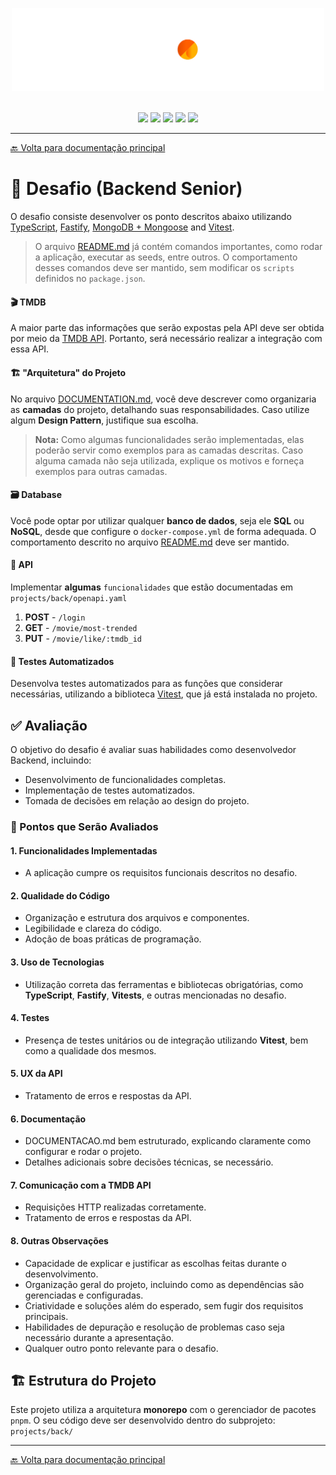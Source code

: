 <p align="center">
  <img src="./docs/img/SunCine.png" width="500" alt="SunCine Logo" />
</p>
</br>

<div align="center">
  <img src="https://img.shields.io/badge/Node.js-%23339933?style=for-the-badge&logo=nodedotjs&logoColor=white&labelColor=black" />
  <img src="https://img.shields.io/badge/Vitest-%236E9F18?style=for-the-badge&logo=vitest&logoColor=white&labelColor=black" />
  <img src="https://img.shields.io/badge/Fastify-%23FFFFFF?style=for-the-badge&logo=fastify&logoColor=white&labelColor=black" />
  <img src="https://img.shields.io/badge/TMDB-%23006DBF?style=for-the-badge&logo=themoviedatabase&logoColor=white&labelColor=black" />
  <img src="https://img.shields.io/badge/Docker-%232496ED?style=for-the-badge&logo=docker&logoColor=white&labelColor=black" />
</div>

---

[🔙 Volta para documentação principal](./README.md)

# 🎯 Desafio (Backend Senior)
O desafio consiste desenvolver os ponto descritos abaixo utilizando [TypeScript](https://www.typescriptlang.org/), [Fastify](https://fastify.dev/), [MongoDB + Mongoose](https://mongoosejs.com/) and  [Vitest](https://vitest.dev/).

> O arquivo [README.md](./README.md) já contém comandos importantes, como rodar a aplicação, executar as seeds, entre outros. O comportamento desses comandos deve ser mantido, sem modificar os `scripts` definidos no `package.json`.

#### 🎬 TMDB
A maior parte das informações que serão expostas pela API deve ser obtida por meio da [TMDB API](https://developer.themoviedb.org/docs/getting-started). Portanto, será necessário realizar a integração com essa API.

#### 🏗️ "Arquitetura" do Projeto
No arquivo [DOCUMENTATION.md](./DOCUMENTATION.md), você deve descrever como organizaria as **camadas** do projeto, detalhando suas responsabilidades. Caso utilize algum **Design Pattern**, justifique sua escolha.

> **Nota:** Como algumas funcionalidades serão implementadas, elas poderão servir como exemplos para as camadas descritas. Caso alguma camada não seja utilizada, explique os motivos e forneça exemplos para outras camadas.

#### 🗃️ Database 
Você pode optar por utilizar qualquer **banco de dados**, seja ele **SQL** ou **NoSQL**, desde que configure o `docker-compose.yml` de forma adequada. O comportamento descrito no arquivo [README.md](./README.md) deve ser mantido.

#### 👾 API 
Implementar **algumas** `funcionalidades` que estão documentadas em `projects/back/openapi.yaml`

1. **POST** - `/login` 
1. **GET** - `/movie/most-trended` 
1. **PUT** - `/movie/like/:tmdb_id` 

#### 🧪 Testes Automatizados
Desenvolva testes automatizados para as funções que considerar necessárias, utilizando a biblioteca [Vitest](https://vitest.dev/), que já está instalada no projeto.

## ✅ Avaliação 
O objetivo do desafio é avaliar suas habilidades como desenvolvedor Backend, incluindo:

- Desenvolvimento de funcionalidades completas.
- Implementação de testes automatizados.
- Tomada de decisões em relação ao design do projeto.

### 👀 Pontos que Serão Avaliados

#### **1. Funcionalidades Implementadas**
- A aplicação cumpre os requisitos funcionais descritos no desafio.

#### **2. Qualidade do Código**
- Organização e estrutura dos arquivos e componentes.
- Legibilidade e clareza do código.
- Adoção de boas práticas de programação.

#### **3. Uso de Tecnologias**
- Utilização correta das ferramentas e bibliotecas obrigatórias, como **TypeScript**, **Fastify**, **Vitests**, e outras mencionadas no desafio.

#### **4. Testes**
- Presença de testes unitários ou de integração utilizando **Vitest**, bem como a qualidade dos mesmos.

#### **5. UX da API**
- Tratamento de erros e respostas da API.

#### **6. Documentação**
- DOCUMENTACAO.md bem estruturado, explicando claramente como configurar e rodar o projeto.
- Detalhes adicionais sobre decisões técnicas, se necessário.

#### **7. Comunicação com a TMDB API**
- Requisições HTTP realizadas corretamente.
- Tratamento de erros e respostas da API.

#### **8. Outras Observações**
- Capacidade de explicar e justificar as escolhas feitas durante o desenvolvimento.
- Organização geral do projeto, incluindo como as dependências são gerenciadas e configuradas.
- Criatividade e soluções além do esperado, sem fugir dos requisitos principais.
- Habilidades de depuração e resolução de problemas caso seja necessário durante a apresentação.
- Qualquer outro ponto relevante para o desafio.

## 🏗️ Estrutura do Projeto
Este projeto utiliza a arquitetura **monorepo** com o gerenciador de pacotes `pnpm`. O seu código deve ser desenvolvido dentro do subprojeto: `projects/back/`

---

[🔙 Volta para documentação principal](./README.md)
